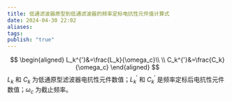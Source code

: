 ```yaml
---
title: 低通滤波器原型到低通滤波器的频率定标电抗性元件值计算式
date: 2024-04-30 22:02
aliases: 
tags: 
publish: "true"
---
```

$$
\begin{aligned}
L_k^{'}&=\frac{L_k}{\omega_c}\\ \\
C_k^{'}&=\frac{C_k}{\omega_c}
\end{aligned}
$$
$L_{k}$ 和 $C_{k}$ 为低通原型滤波器电抗性元件数值；$L_{k}^{'}$ 和 $C_{k}^{'}$ 是频率定标后电抗性元件数值；$\omega_{c}$ 为截止频率。
